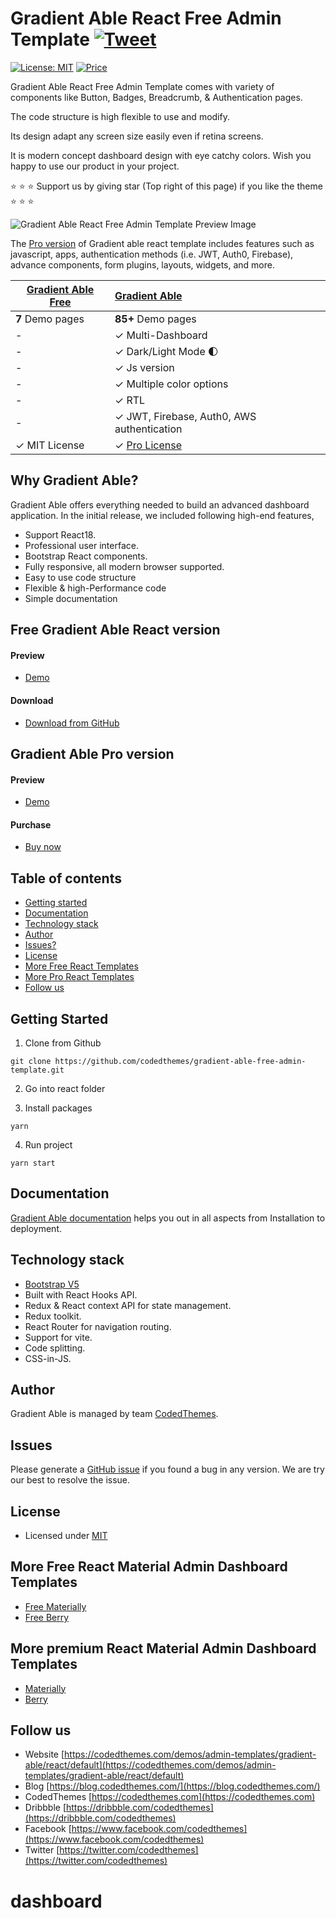 # Gradient Able React Free Admin Template [![Tweet](https://img.shields.io/twitter/url/http/shields.io.svg?style=social)](https://twitter.com/intent/tweet?text=Download%20Gradient%20Able%20-%20The%20Professional%20Bootstrap%20Designed%20React%20Admin%20Dashboard%20Template%20&url=https://codedthemes.com/demos/admin-templates/gradient-able/react/default&via=codedthemes&hashtags=reactjs,webdev,developers,javascript)

[![License: MIT](https://img.shields.io/badge/License-MIT-yellow.svg)](https://opensource.org/licenses/MIT)
[![Price](https://img.shields.io/badge/price-FREE-0098f7.svg)](https://github.com/codedthemes/gradient-able-free-admin-template/blob/main/react/LICENSE)

Gradient Able React Free Admin Template comes with variety of components like Button, Badges, Breadcrumb, & Authentication pages.

The code structure is high flexible to use and modify.

Its design adapt any screen size easily even if retina screens.

It is modern concept dashboard design with eye catchy colors. Wish you happy to use our product in your project.

:star: :star: :star: Support us by giving star (Top right of this page) if you like the theme :star: :star: :star:

![Gradient Able React Free Admin Template Preview Image](https://org-public-assets.s3.us-west-2.amazonaws.com/Free-Version-Banners/GITHUB-FREE-REACT-REPO%20-%20Gradient%20Able.jpg)

The [Pro version](https://codedthemes.com/item/gradient-able-reactjs-admin-dashboard/?utm_source=free_demo&utm_medium=codedthemes&utm_campaign=button_download_premium) of Gradient able react template includes features such as javascript, apps, authentication methods (i.e. JWT, Auth0, Firebase), advance components, form plugins, layouts, widgets, and more.

| [Gradient Able Free](https://codedthemes.com/item/gradient-able-reactjs-free-admin-template) | [Gradient Able](https://codedthemes.com/item/gradient-able-reactjs-admin-dashboard/?utm_source=free_demo&utm_medium=codedthemes&utm_campaign=button_download_premium) |
| -------------------------------------------------------------------------------------------- | :-------------------------------------------------------------------------------------------------------------------------------------------------------------------- |
| **7** Demo pages                                                                             | **85+** Demo pages                                                                                                                                                    |
| -                                                                                            | ✓ Multi-Dashboard                                                                                                                                                     |
| -                                                                                            | ✓ Dark/Light Mode 🌓                                                                                                                                                  |
| -                                                                                            | ✓ Js version                                                                                                                                                          |
| -                                                                                            | ✓ Multiple color options                                                                                                                                              |
| -                                                                                            | ✓ RTL                                                                                                                                                                 |
| -                                                                                            | ✓ JWT, Firebase, Auth0, AWS authentication                                                                                                                            |
| ✓ MIT License                                                                                | ✓ [Pro License](https://codedthemes.com/item/gradient-able-reactjs-admin-dashboard/?utm_source=free_demo&utm_medium=codedthemes&utm_campaign=button_download_premium) |

## Why Gradient Able?

Gradient Able offers everything needed to build an advanced dashboard application. In the initial release, we included following high-end features,

- Support React18.
- Professional user interface.
- Bootstrap React components.
- Fully responsive, all modern browser supported.
- Easy to use code structure
- Flexible & high-Performance code
- Simple documentation

## Free Gradient Able React version

#### Preview

- [Demo](https://codedthemes.com/item/gradient-able-reactjs-free-admin-template)

#### Download

- [Download from GitHub](https://github.com/codedthemes/gradient-able-free-admin-template)

## Gradient Able Pro version

#### Preview

- [Demo](https://codedthemes.com/demos/admin-templates/gradient-able/react/default)

#### Purchase

- [Buy now](https://codedthemes.com/item/gradient-able-reactjs-admin-dashboard/?utm_source=free_demo&utm_medium=codedthemes&utm_campaign=button_download_premium)

## Table of contents

- [Getting started](#getting-started)
- [Documentation](#documentation)
- [Technology stack](#technology-stack)
- [Author](#author)
- [Issues?](#issues)
- [License](#license)
- [More Free React Templates](#more-free-react-material-admin-dashboard-templates)
- [More Pro React Templates](#more-premium-react-material-admin-dashboard-templates)
- [Follow us](#follow-us)

## Getting Started

1. Clone from Github

```
git clone https://github.com/codedthemes/gradient-able-free-admin-template.git
```
2. Go into react folder

3. Install packages

```
yarn
```

4. Run project

```
yarn start
```

## Documentation

[Gradient Able documentation](https://codedthemes.gitbook.io/gradient-able-react/) helps you out in all aspects from Installation to deployment.

## Technology stack

- [Bootstrap V5](https://react-bootstrap.netlify.app/)
- Built with React Hooks API.
- Redux & React context API for state management.
- Redux toolkit.
- React Router for navigation routing.
- Support for vite.
- Code splitting.
- CSS-in-JS.

## Author

Gradient Able is managed by team [CodedThemes](https://codedthemes.com).

## Issues

Please generate a [GitHub issue](https://github.com/codedthemes/gradient-able-free-admin-template/issues) if you found a bug in any version. We are try our best to resolve the issue.

## License

- Licensed under [MIT](https://github.com/codedthemes/gradient-able-free-admin-template/blob/main/react/LICENSE)

## More Free React Material Admin Dashboard Templates

- [Free Materially](https://codedthemes.com/item/materially-free-reactjs-admin-template/)
- [Free Berry](https://mui.com/store/items/berry-react-material-admin-free/)

## More premium React Material Admin Dashboard Templates

- [Materially](https://codedthemes.com/item/materially-reactjs-admin-dashboard/?utm_source=free_demo&utm_medium=codedthemes&utm_campaign=button_download_premium)
- [Berry](https://mui.com/store/items/berry-react-material-admin/)

## Follow us

- Website [https://codedthemes.com/demos/admin-templates/gradient-able/react/default](https://codedthemes.com/demos/admin-templates/gradient-able/react/default)
- Blog [https://blog.codedthemes.com/](https://blog.codedthemes.com/)
- CodedThemes [https://codedthemes.com](https://codedthemes.com)
- Dribbble [https://dribbble.com/codedthemes](https://dribbble.com/codedthemes)
- Facebook [https://www.facebook.com/codedthemes](https://www.facebook.com/codedthemes)
- Twitter [https://twitter.com/codedthemes](https://twitter.com/codedthemes)
# dashboard
